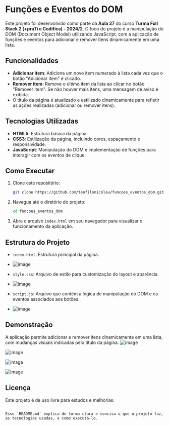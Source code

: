 # Funções e Eventos do DOM

Este projeto foi desenvolvido como parte da **Aula 27** do curso **Turma Full Stack 2 (+praTi e Codifica) - 2024/2**. O foco do projeto é a manipulação do DOM (Document Object Model) utilizando JavaScript, com a aplicação de funções e eventos para adicionar e remover itens dinamicamente em uma lista.

## Funcionalidades

- **Adicionar item**: Adiciona um novo item numerado à lista cada vez que o botão "Adicionar item" é clicado.
- **Remover item**: Remove o último item da lista ao clicar no botão "Remover item". Se não houver mais itens, uma mensagem de aviso é exibida.
- O título da página é atualizado e estilizado dinamicamente para refletir as ações realizadas (adicionar ou remover itens).

## Tecnologias Utilizadas

- **HTML5**: Estrutura básica da página.
- **CSS3**: Estilização da página, incluindo cores, espaçamento e responsividade.
- **JavaScript**: Manipulação do DOM e implementação de funções para interagir com os eventos de clique.

## Como Executar

1. Clone este repositório:

   ```bash
   git clone https://github.com/teofilonicolau/funcoes_eventos_dom.git
   ```

2. Navegue até o diretório do projeto:

   ```bash
   cd funcoes_eventos_dom
   ```

3. Abra o arquivo `index.html` em seu navegador para visualizar o funcionamento da aplicação.

## Estrutura do Projeto

- `index.html`: Estrutura principal da página.
- ![image](https://github.com/user-attachments/assets/cc93ba01-0857-4fe5-9e43-1104b63a55cc)

- `style.css`: Arquivo de estilo para customização do layout e aparência.
- ![image](https://github.com/user-attachments/assets/1f5d214f-4acc-4598-b572-55475739ccf5)

- `script.js`: Arquivo que contém a lógica de manipulação do DOM e os eventos associados aos botões.
- ![image](https://github.com/user-attachments/assets/e486b4fd-e6f7-4f21-9d90-33f3d14cdad0)


## Demonstração

A aplicação permite adicionar e remover itens dinamicamente em uma lista, com mudanças visuais indicadas pelo título da página.
![image](https://github.com/user-attachments/assets/99f758e3-bfd2-4b31-8949-f7db4605ade4)

![image](https://github.com/user-attachments/assets/4b5a6a0d-41ac-404b-8bcf-fd27dac13c25)

![image](https://github.com/user-attachments/assets/3c5bd02c-6cd6-4805-bc84-77959a9c2670)

![image](https://github.com/user-attachments/assets/5cf546ba-33d6-4b48-9168-22eafeb729d5)





## Licença

Este projeto é de uso livre para estudos e melhorias. 
```

Esse `README.md` explica de forma clara e concisa o que o projeto faz, as tecnologias usadas, e como executá-lo.
